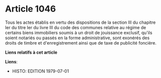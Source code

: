 # Article 1046

Tous les actes établis en vertu des dispositions de la section III du chapitre Ier du titre Ier du livre III du code des
communes relative au régime de certains biens immobiliers soumis à un droit de jouissance exclusif, qu'ils soient notariés ou
passés en la forme administrative, sont exonérés des droits de timbre et d'enregistrement ainsi que de taxe de publicité
foncière.

**Liens relatifs à cet article**

**Liens**:

  - HISTO: EDITION 1979-07-01
